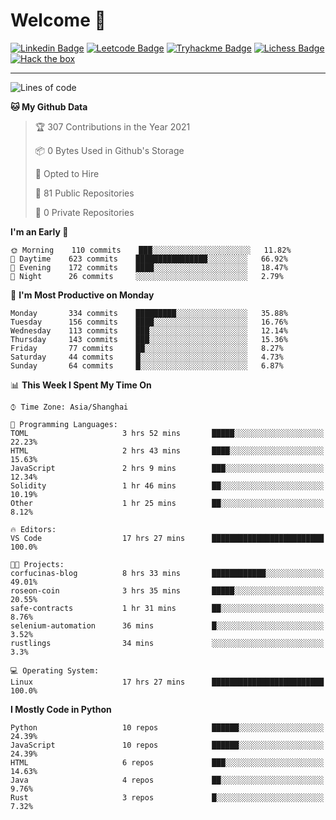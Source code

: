 # Welcome 👋

[![Linkedin Badge](https://img.shields.io/badge/-PedroTorres-blue?style=flat-square&logo=Linkedin&logoColor=white&link=https://www.linkedin.com/in/PedroTorres/)](https://www.linkedin.com/in/pedro-torres-cruz/)
[![Leetcode Badge](https://img.shields.io/badge/profile-leetcode-green)](https://leetcode.com/corfucinas/)
[![Tryhackme Badge](https://img.shields.io/badge/profile-tryhackme-blue)](https://tryhackme.com/p/Corfucinas/)
[![Lichess Badge](https://img.shields.io/badge/challenge_me-lichess-yellow)](https://lichess.org/@/Corfucinas)
[![Hack the box](https://img.shields.io/badge/hack_the_box-profile-red)](https://www.hackthebox.eu/profile/375826)

---

<!--START_SECTION:waka-->
![Lines of code](https://img.shields.io/badge/From%20Hello%20World%20I%27ve%20Written-1.5%20million%20lines%20of%20code-blue)

**🐱 My Github Data** 

> 🏆 307 Contributions in the Year 2021
 > 
> 📦 0 Bytes Used in Github's Storage 
 > 
> 💼 Opted to Hire
 > 
> 📜 81 Public Repositories 
 > 
> 🔑 0 Private Repositories  
 > 
**I'm an Early 🐤** 

```text
🌞 Morning    110 commits    ███░░░░░░░░░░░░░░░░░░░░░░   11.82% 
🌆 Daytime    623 commits    ████████████████░░░░░░░░░   66.92% 
🌃 Evening    172 commits    ████░░░░░░░░░░░░░░░░░░░░░   18.47% 
🌙 Night      26 commits     ░░░░░░░░░░░░░░░░░░░░░░░░░   2.79%

```
📅 **I'm Most Productive on Monday** 

```text
Monday       334 commits    █████████░░░░░░░░░░░░░░░░   35.88% 
Tuesday      156 commits    ████░░░░░░░░░░░░░░░░░░░░░   16.76% 
Wednesday    113 commits    ███░░░░░░░░░░░░░░░░░░░░░░   12.14% 
Thursday     143 commits    ███░░░░░░░░░░░░░░░░░░░░░░   15.36% 
Friday       77 commits     ██░░░░░░░░░░░░░░░░░░░░░░░   8.27% 
Saturday     44 commits     █░░░░░░░░░░░░░░░░░░░░░░░░   4.73% 
Sunday       64 commits     █░░░░░░░░░░░░░░░░░░░░░░░░   6.87%

```


📊 **This Week I Spent My Time On** 

```text
⌚︎ Time Zone: Asia/Shanghai

💬 Programming Languages: 
TOML                     3 hrs 52 mins       █████░░░░░░░░░░░░░░░░░░░░   22.23% 
HTML                     2 hrs 43 mins       ████░░░░░░░░░░░░░░░░░░░░░   15.63% 
JavaScript               2 hrs 9 mins        ███░░░░░░░░░░░░░░░░░░░░░░   12.34% 
Solidity                 1 hr 46 mins        ██░░░░░░░░░░░░░░░░░░░░░░░   10.19% 
Other                    1 hr 25 mins        ██░░░░░░░░░░░░░░░░░░░░░░░   8.12%

🔥 Editors: 
VS Code                  17 hrs 27 mins      █████████████████████████   100.0%

🐱‍💻 Projects: 
corfucinas-blog          8 hrs 33 mins       ████████████░░░░░░░░░░░░░   49.01% 
roseon-coin              3 hrs 35 mins       █████░░░░░░░░░░░░░░░░░░░░   20.55% 
safe-contracts           1 hr 31 mins        ██░░░░░░░░░░░░░░░░░░░░░░░   8.76% 
selenium-automation      36 mins             █░░░░░░░░░░░░░░░░░░░░░░░░   3.52% 
rustlings                34 mins             ░░░░░░░░░░░░░░░░░░░░░░░░░   3.3%

💻 Operating System: 
Linux                    17 hrs 27 mins      █████████████████████████   100.0%

```

**I Mostly Code in Python** 

```text
Python                   10 repos            ██████░░░░░░░░░░░░░░░░░░░   24.39% 
JavaScript               10 repos            ██████░░░░░░░░░░░░░░░░░░░   24.39% 
HTML                     6 repos             ███░░░░░░░░░░░░░░░░░░░░░░   14.63% 
Java                     4 repos             ██░░░░░░░░░░░░░░░░░░░░░░░   9.76% 
Rust                     3 repos             █░░░░░░░░░░░░░░░░░░░░░░░░   7.32%

```



<!--END_SECTION:waka-->
